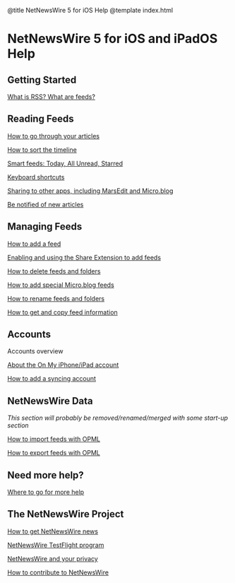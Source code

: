 @title NetNewsWire 5 for iOS Help
@template index.html

# NetNewsWire 5 for iOS and iPadOS Help

<!--

Work in progress key
--------------------

░▒▓█  work has yet to begin
░▒▓   in progress
░▒    writing believed to be complete, needs final editing
░     final checks
      complete
      
████  review for suitability

-->


Getting Started
---------------

[What is RSS? What are feeds?](what-is-rss)


Reading Feeds
-------------

[How to go through your articles](reading-articles) <!--░▒▓█-->

[How to sort the timeline](sorting-the-timeline) <!--░▒-->

[Smart feeds: Today, All Unread, Starred](smart-feeds)

[Keyboard shortcuts](keyboard-shortcuts) <!--████ on iPad? -->

[Sharing to other apps, including MarsEdit and Micro.blog](sharing-articles) <!--░▒▓█-->

[Be notified of new articles](notifications) <!--░▒▓-->


Managing Feeds
--------------

[How to add a feed](adding-feeds) <!--░▒▓█-->

[Enabling and using the Share Extension to add feeds](share-extension) <!--░▒▓█-->

[How to delete feeds and folders](deleting-feeds-folders) <!--░▒-->

[How to add special Micro.blog feeds](micro-blog-feeds) <!--░▒▓█-->

[How to rename feeds and folders](renaming-feeds) <!--░▒▓█-->

[How to get and copy feed information](feed-info) <!--░▒-->


Accounts
--------

Accounts overview <!--░▒▓█-->

[About the On My iPhone/iPad account](on-my-ios-device)<!--░▒▓█-->

[How to add a syncing account](syncing-accounts)<!--░▒▓█-->


NetNewsWire Data
----------------

*This section will probably be removed/renamed/merged with some start-up section*

[How to import feeds with OPML](import-opml) <!--░▒▓█-->

[How to export feeds with OPML](export-opml) <!--░▒▓█-->


Need more help?
---------------

[Where to go for more help](getting-more-help)



The NetNewsWire Project
-----------------------

[How to get NetNewsWire news](netnewswire-news)

[NetNewsWire TestFlight program](testflight)

[NetNewsWire and your privacy](privacy)

[How to contribute to NetNewsWire](contributing)
